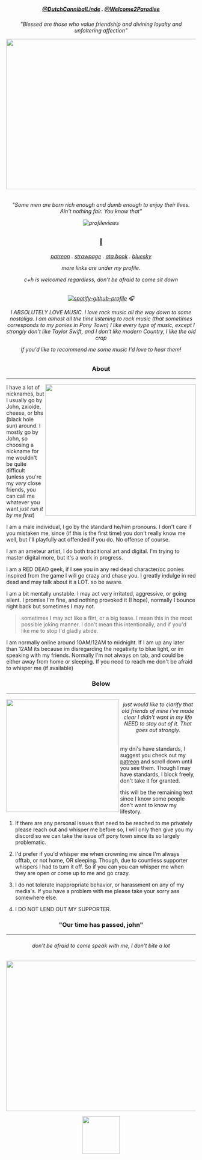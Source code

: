<h5 align="center">
 
 [@DutchCannibalLinde](https://github.com/DutchCannibalLinde) . [@Welcome2Paradise](https://github.com/Welcome2Paradise)

 <h6 align="center"> "Blessed are those who value friendship and divining loyalty and unfaltering affection"



 <p align="center">
  <img width="590" height="400" src="https://media.discordapp.net/attachments/1116747850282451045/1352240041111457843/ef3274b54b15e32b1d75e524dcea707d-removebg-preview.png?ex=67dd4b2d&is=67dbf9ad&hm=392cae6489567c78475b11059ccedf036be332d6974ffb369ad52f7e5503a6ff&=&format=webp&quality=lossless">
</p>

<h6 align="center">
  
  "*Some men are born rich enough and dumb enough to enjoy their lives. Ain't nothing fair. You know that*"



![profileviews](https://komarev.com/ghpvc/?username=cheesewezz&color=green)


<h3 align="center">🌿</h3>

<h6 align="center">

[patreon](https://www.patreon.com/c/user/posts?u=85089921) . [strawpage](https://chezzits.straw.page/) . [ata.book](https://zxioide.atabook.org/) . [bluesky](https://bsky.app/profile/cheesewezz.bsky.social)

more links are under my profile. 

c+h is welcomed regardless, don't be afraid to come sit down

<h6 align="center">
  
[![spotify-github-profile](https://spotify-github-profile.kittinanx.com/api/view?uid=314lk5plcho6tynqye2qelu5zs5m&cover_image=true&theme=novatorem&show_offline=true&background_color=121212&interchange=true&bar_color=53b14f&bar_color_cover=true)](https://spotify-github-profile.kittinanx.com/api/view?uid=314lk5plcho6tynqye2qelu5zs5m&redirect=true) 🎧

I ABSOLUTELY LOVE MUSIC. I love rock music all the way down to some nostaliga. I am almost all the time listening to rock music (that sometimes corresponds to my ponies in Pony Town) I like every type of music, except I strongly don't like Taylor Swift, and I don't like modern Country, I like the old crap

If you'd like to recommend me some music I'd love to hear them! 

<h3 align="center">About</h3>

-----

<img align="right" width="400" height="350" src="https://media.discordapp.net/attachments/1116747850282451045/1352372924916568124/6204200d6102e9ee2c93bc51a3e97b83-removebg-preview.png?ex=67ddc6ef&is=67dc756f&hm=50613c6fcca8b5f23a3eea116d3964f5d7e6810a8ee05af1eaf42cfb9a340fcb&=&format=webp&quality=lossless">

I have a lot of nicknames, but I usually go by John, zxioide, cheese, or bhs (black hole sun) around. I mostly go by John, so choosing a nickname for me wouldn't be quite difficult 
(unless you're my *very* close friends, you can call me whatever you want *just run it by me first*)

I am a male individual, I go by the standard he/him pronouns. I don't care if you mistaken me, since (if this is the first time) you don't really know me well, but I'll playfully act offended if you do. No offense of course.

I am an ameteur artist, I do both traditional art and digital. I'm trying to master digital more, but it's a work in progress.

I am a RED DEAD geek, if I see you in any red dead character/oc ponies inspired from the game I will go crazy and chase you. I greatly indulge in red dead and may talk about it a LOT. so be aware.

I am a bit mentally unstable. I may act very irritated, aggressive, or going silent. I promise I'm fine, and nothing provoked it (I hope), normally I bounce right back but sometimes I may not. 

> sometimes I may act like a flirt, or a big tease. I mean this in the most possible joking manner. I don't mean this intentionally, and if you'd like me to stop I'd gladly abide.

I am normally online around 10AM/12AM to midnight. If I am up any later than 12AM its because im disregarding the negativity to blue light, or im speaking with my friends. Normally I'm not always on tab, and could be either away from home or sleeping. If you need to reach me don't be afraid to whisper me (if available)

<h3 align="center">Below</h3>

--------

<img align="left" width="300" height="300" src="https://media.discordapp.net/attachments/1116747850282451045/1352378950885572708/7468b2c94376f3b382ea940580c5431e-removebg-preview.png?ex=67ddcc8b&is=67dc7b0b&hm=3f9d86a3b4f251419b84027432d6544277c2cb1b80713984c0397a4827c5ffc4&=&format=webp&quality=lossless">

<h6 align="center">just would like to clarify that old friends of mine i've made clear I didn't want in my life NEED to stay out of it. That goes out strongly.</h6>

my dni's have standards, I suggest you check out my [patreon](https://www.patreon.com/c/user/posts?u=85089921) and scroll down until you see them. Though I may have standards, I block freely, don't take it for granted.

this will be the remaining text since I know some people don't want to know my lifestory.

1. If there are any personal issues that need to be reached to me privately please reach out and whisper me before so, I will only then give you my discord so we can take the issue off pony town since its so largely problematic.

2. I'd prefer if you'd whisper me when crowning me since I'm always offtab, or not home, OR sleeping. Though, due to countless supporter whispers I had to turn it off. So if you can you can whisper me when they are open or come up to me and go crazy.

3. I do not tolerate inappropriate behavior, or harassment on any of my media's. If you have a problem with me please take your sorry ass somewhere else.

4. I DO NOT LEND OUT MY SUPPORTER.

<h3 align="center">"Our time has passed, john"</h3>
  
------------

<h6 align="center">don't be afraid to come speak with me, I don't bite a lot</h6>

  <p align="center">
  <img width="590" height="400" src="https://i.pinimg.com/736x/f9/5c/c4/f95cc4a54cce939be0e732c64088b2ea.jpg">
</p>

<p align="center">
<img width="100" height="100" src="https://media.discordapp.net/attachments/1116747850282451045/1352384735493488651/0ae0cd06eea272c5399fd10c716d5714-removebg-preview.png?ex=67ddd1ef&is=67dc806f&hm=2b8f7692c9034add9874781b1eb6682f3578ef37cda4b2d4250f10733d5b9fde&=&format=webp&quality=lossless">
</p>
